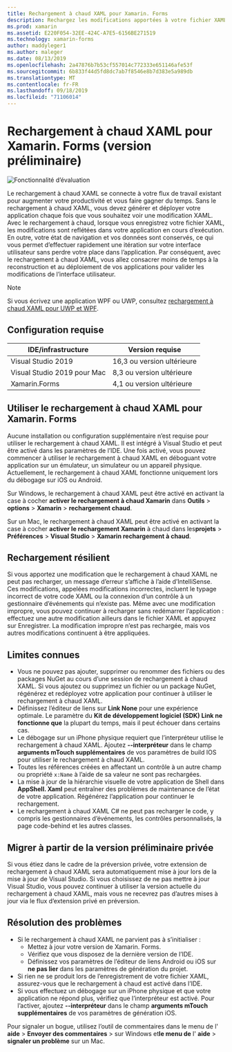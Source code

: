 ```yaml
---
title: Rechargement à chaud XAML pour Xamarin. Forms
description: Rechargez les modifications apportées à votre fichier XAML instantanément sur votre application en cours d’exécution. vous n’avez donc pas besoin de générer votre projet Xamarin. Forms après chaque modification XAML.
ms.prod: xamarin
ms.assetid: E220F054-32EE-424C-A7E5-6156BE271519
ms.technology: xamarin-forms
author: maddyleger1
ms.author: maleger
ms.date: 08/13/2019
ms.openlocfilehash: 2a47876b7b53cf557014c772333e651146afe53f
ms.sourcegitcommit: 6b833f44d5fd8dc7ab7f8546e8b7d383e5a989db
ms.translationtype: MT
ms.contentlocale: fr-FR
ms.lasthandoff: 09/18/2019
ms.locfileid: "71106014"
---
```

# <a name="xaml-hot-reload-for-xamarinforms-preview"></a>Rechargement à chaud XAML pour Xamarin. Forms (version préliminaire)

![Fonctionnalité d’évaluation](~/media/shared/preview.png)

Le rechargement à chaud XAML se connecte à votre flux de travail existant pour augmenter votre productivité et vous faire gagner du temps. Sans le rechargement à chaud XAML, vous devez générer et déployer votre application chaque fois que vous souhaitez voir une modification XAML. Avec le rechargement à chaud, lorsque vous enregistrez votre fichier XAML, les modifications sont reflétées dans votre application en cours d’exécution. En outre, votre état de navigation et vos données sont conservés, ce qui vous permet d’effectuer rapidement une itération sur votre interface utilisateur sans perdre votre place dans l’application. Par conséquent, avec le rechargement à chaud XAML, vous allez consacrer moins de temps à la reconstruction et au déploiement de vos applications pour valider les modifications de l’interface utilisateur.

> [!NOTE]
> Si vous écrivez une application WPF ou UWP, consultez [rechargement à chaud XAML pour UWP et WPF](/visualstudio/debugger/xaml-hot-reload).

## <a name="system-requirements"></a>Configuration requise

| IDE/infrastructure | Version requise |
|------|------------------|
|Visual Studio 2019 | 16,3 ou version ultérieure
Visual Studio 2019 pour Mac | 8,3 ou version ultérieure
Xamarin.Forms | 4,1 ou version ultérieure

## <a name="use-xaml-hot-reload-for-xamarinforms"></a>Utiliser le rechargement à chaud XAML pour Xamarin. Forms

Aucune installation ou configuration supplémentaire n’est requise pour utiliser le rechargement à chaud XAML. Il est intégré à Visual Studio et peut être activé dans les paramètres de l’IDE. Une fois activé, vous pouvez commencer à utiliser le rechargement à chaud XAML en déboguant votre application sur un émulateur, un simulateur ou un appareil physique. Actuellement, le rechargement à chaud XAML fonctionne uniquement lors du débogage sur iOS ou Android.

Sur Windows, le rechargement à chaud XAML peut être activé en activant la case à cocher **activer le rechargement à chaud Xamarin** dans **Outils** > **options** > **Xamarin** > **rechargement chaud**.

Sur un Mac, le rechargement à chaud XAML peut être activé en activant la case à cocher **activer le rechargement Xamarin** à chaud dans les**projets** > **Préférences** >  **Visual Studio** > **Xamarin rechargement à chaud**.

## <a name="resilient-reloading"></a>Rechargement résilient

Si vous apportez une modification que le rechargement à chaud XAML ne peut pas recharger, un message d’erreur s’affiche à l’aide d’IntelliSense. Ces modifications, appelées modifications incorrectes, incluent le typage incorrect de votre code XAML ou la connexion d’un contrôle à un gestionnaire d’événements qui n’existe pas. Même avec une modification impropre, vous pouvez continuer à recharger sans redémarrer l’application : effectuez une autre modification ailleurs dans le fichier XAML et appuyez sur Enregistrer. La modification impropre n’est pas rechargée, mais vos autres modifications continuent à être appliquées.

## <a name="known-limitations"></a>Limites connues

- Vous ne pouvez pas ajouter, supprimer ou renommer des fichiers ou des packages NuGet au cours d’une session de rechargement à chaud XAML. Si vous ajoutez ou supprimez un fichier ou un package NuGet, régénérez et redéployez votre application pour continuer à utiliser le rechargement à chaud XAML.
- Définissez l’éditeur de liens sur **Link None** pour une expérience optimale. Le paramètre du **Kit de développement logiciel (SDK) Link ne fonctionne que** la plupart du temps, mais il peut échouer dans certains cas.
- Le débogage sur un iPhone physique requiert que l’interpréteur utilise le rechargement à chaud XAML. Ajoutez **--interpréteur** dans le champ **arguments mTouch supplémentaires** de vos paramètres de build IOS pour utiliser le rechargement à chaud XAML.
- Toutes les références créées en affectant un contrôle à un autre champ ou propriété `x:Name` à l’aide de sa valeur ne sont pas rechargées.
- La mise à jour de la hiérarchie visuelle de votre application de Shell dans **AppShell. Xaml** peut entraîner des problèmes de maintenance de l’état de votre application. Régénérez l’application pour continuer le rechargement.
- Le rechargement à chaud XAML C# ne peut pas recharger le code, y compris les gestionnaires d’événements, les contrôles personnalisés, la page code-behind et les autres classes.

## <a name="migrate-from-the-private-preview"></a>Migrer à partir de la version préliminaire privée

Si vous étiez dans le cadre de la préversion privée, votre extension de rechargement à chaud XAML sera automatiquement mise à jour lors de la mise à jour de Visual Studio. Si vous choisissez de ne pas mettre à jour Visual Studio, vous pouvez continuer à utiliser la version actuelle du rechargement à chaud XAML, mais vous ne recevrez pas d’autres mises à jour via le flux d’extension privé en préversion.

## <a name="troubleshooting"></a>Résolution des problèmes

- Si le rechargement à chaud XAML ne parvient pas à s’initialiser :
  - Mettez à jour votre version de Xamarin. Forms.
  - Vérifiez que vous disposez de la dernière version de l’IDE.
  - Définissez vos paramètres de l’éditeur de liens Android ou iOS sur **ne pas lier** dans les paramètres de génération du projet.
- Si rien ne se produit lors de l’enregistrement de votre fichier XAML, assurez-vous que le rechargement à chaud est activé dans l’IDE.
- Si vous effectuez un débogage sur un iPhone physique et que votre application ne répond plus, vérifiez que l’interpréteur est activé. Pour l’activer, ajoutez **--interpréteur** dans le champ **arguments mTouch supplémentaires** de vos paramètres de génération iOS.

Pour signaler un bogue, utilisez l’outil de commentaires dans le menu de l' **aide** > **Envoyer des commentaires** > sur Windows et**le menu de** l' **aide** > **signaler un problème** sur un Mac.
